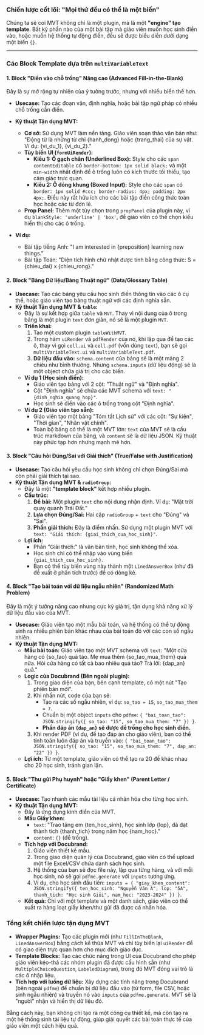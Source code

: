 ### Chiến lược cốt lõi: "Mọi thứ đều có thể là một biến"

Chúng ta sẽ coi MVT không chỉ là một plugin, mà là một **"engine" tạo template**. Bất kỳ phần nào của một bài tập mà giáo viên muốn học sinh điền vào, hoặc muốn hệ thống tự động điền, đều sẽ được biểu diễn dưới dạng một biến `{}`.

---

### Các Block Template dựa trên `multiVariableText`

#### 1. Block "Điền vào chỗ trống" Nâng cao (Advanced Fill-in-the-Blank)

Đây là sự mở rộng tự nhiên của ý tưởng trước, nhưng với nhiều biến thể hơn.

*   **Usecase:** Tạo các đoạn văn, định nghĩa, hoặc bài tập ngữ pháp có nhiều chỗ trống cần điền.
*   **Kỹ thuật Tận dụng MVT:**
    *   **Cơ sở:** Sử dụng MVT làm nền tảng. Giáo viên soạn thảo văn bản như: "Động từ là những từ chỉ {hanh_dong} hoặc {trang_thai} của sự vật. Ví dụ: {vi_du_1}, {vi_du_2}."
    *   **Tùy biến UI (`formUiRender`):**
        *   **Kiểu 1: Ô gạch chân (Underlined Box):** Style cho các `span` `contentEditable` có `border-bottom: 1px solid black;` và một `min-width` nhất định để ô trống luôn có kích thước tối thiểu, tạo cảm giác trực quan.
        *   **Kiểu 2: Ô đóng khung (Boxed Input):** Style cho các `span` có `border: 1px solid #ccc; border-radius: 4px; padding: 2px 4px;`. Điều này rất hữu ích cho các bài tập điền công thức toán học hoặc các từ đơn lẻ.
    *   **Prop Panel:** Thêm một tùy chọn trong `propPanel` của plugin này, ví dụ `blankStyle: 'underline' | 'box'`, để giáo viên có thể chọn kiểu hiển thị cho các ô trống.

*   **Ví dụ:**
    *   Bài tập tiếng Anh: "I am interested in {preposition} learning new things."
    *   Bài tập Toán: "Diện tích hình chữ nhật được tính bằng công thức: S = {chieu_dai} x {chieu_rong}."

#### 2. Block "Bảng Dữ liệu/Bảng Thuật ngữ" (Data/Glossary Table)

*   **Usecase:** Tạo các bảng yêu cầu học sinh điền thông tin vào các ô cụ thể, hoặc giáo viên tạo bảng thuật ngữ với các định nghĩa sẵn.
*   **Kỹ thuật Tận dụng MVT & `table`:**
    *   Đây là sự kết hợp giữa `table` và `MVT`. Thay vì nội dung của ô trong bảng là một plugin `text` đơn giản, nó sẽ là một plugin `MVT`.
    *   **Triển khai:**
        1.  Tạo một custom plugin `tableWithMVT`.
        2.  Trong hàm `uiRender` và `pdfRender` của nó, khi lặp qua để tạo các ô, thay vì gọi `cell.ui` và `cell.pdf` (vốn dùng `text`), bạn sẽ gọi `multiVariableText.ui` và `multiVariableText.pdf`.
        3.  **Dữ liệu đầu vào:** `schema.content` của bảng sẽ là một mảng 2 chiều như bình thường. Nhưng `schema.inputs` (dữ liệu động) sẽ là một object chứa giá trị cho các biến.
    *   **Ví dụ 1 (Học sinh điền):**
        *   Giáo viên tạo bảng với 2 cột: "Thuật ngữ" và "Định nghĩa".
        *   Cột "Định nghĩa" sẽ chứa các MVT schema với `text: "{dinh_nghia_quang_hop}"`.
        *   Học sinh sẽ điền vào các ô trống trong cột "Định nghĩa".
    *   **Ví dụ 2 (Giáo viên tạo sẵn):**
        *   Giáo viên tạo một bảng "Tóm tắt Lịch sử" với các cột: "Sự kiện", "Thời gian", "Nhân vật chính".
        *   Toàn bộ bảng có thể là một MVT lớn: `text` của MVT sẽ là cấu trúc markdown của bảng, và `content` sẽ là dữ liệu JSON. Kỹ thuật này phức tạp hơn nhưng mạnh mẽ hơn.

#### 3. Block "Câu hỏi Đúng/Sai với Giải thích" (True/False with Justification)

*   **Usecase:** Tạo câu hỏi yêu cầu học sinh không chỉ chọn Đúng/Sai mà còn phải giải thích tại sao.
*   **Kỹ thuật Tận dụng MVT & `radioGroup`:**
    *   Đây là một **"template block"** kết hợp nhiều plugin.
    *   **Cấu trúc:**
        1.  **Đề bài:** Một plugin `text` cho nội dung nhận định. Ví dụ: "Mặt trời quay quanh Trái Đất."
        2.  **Lựa chọn Đúng/Sai:** Hai cặp `radioGroup` + `text` cho "Đúng" và "Sai".
        3.  **Phần giải thích:** Đây là điểm nhấn. Sử dụng một plugin MVT với `text: "Giải thích: {giai_thich_cua_hoc_sinh}"`.
    *   **Lợi ích:**
        *   Phần "Giải thích:" là văn bản tĩnh, học sinh không thể xóa.
        *   Học sinh chỉ có thể nhập vào vùng biến `{giai_thich_cua_hoc_sinh}`.
        *   Bạn có thể tùy biến vùng này thành một `LinedAnswerBox` (như đã đề xuất ở phân tích trước) để có dòng kẻ.

#### 4. Block "Tạo bài toán với dữ liệu ngẫu nhiên" (Randomized Math Problem)

Đây là một ý tưởng nâng cao nhưng cực kỳ giá trị, tận dụng khả năng xử lý dữ liệu đầu vào của MVT.

*   **Usecase:** Giáo viên tạo một mẫu bài toán, và hệ thống có thể tự động sinh ra nhiều phiên bản khác nhau của bài toán đó với các con số ngẫu nhiên.
*   **Kỹ thuật Tận dụng MVT:**
    *   **Mẫu bài toán:** Giáo viên tạo một MVT schema với `text`: "Một cửa hàng có {so_tao} quả táo. Mẹ mua thêm {so_tao_mua_them} quả nữa. Hỏi cửa hàng có tất cả bao nhiêu quả táo? Trả lời: {dap_an} quả."
    *   **Logic của Docubrand (Bên ngoài plugin):**
        1.  Trong giao diện của bạn, bên cạnh template, có một nút "Tạo phiên bản mới".
        2.  Khi nhấn nút, code của bạn sẽ:
            *   Tạo ra các số ngẫu nhiên, ví dụ: `so_tao = 15`, `so_tao_mua_them = 7`.
            *   Chuẩn bị một object `inputs` cho `pdfme`: `{ "bai_toan_tao": JSON.stringify({ so_tao: "15", so_tao_mua_them: "7" }) }`.
            *   **Phần đáp án `{dap_an}` sẽ được để trống cho học sinh điền.**
        3.  Khi render PDF (ví dụ, để tạo đáp án cho giáo viên), bạn có thể tính toán luôn đáp án và truyền vào: `{ "bai_toan_tao": JSON.stringify({ so_tao: "15", so_tao_mua_them: "7", dap_an: "22" }) }`.
    *   **Lợi ích:** Từ một template, giáo viên có thể tạo ra 20 đề khác nhau cho 20 học sinh, tránh gian lận.

#### 5. Block "Thư gửi Phụ huynh" hoặc "Giấy khen" (Parent Letter / Certificate)

*   **Usecase:** Tạo nhanh các mẫu tài liệu cá nhân hóa cho từng học sinh.
*   **Kỹ thuật Tận dụng MVT:**
    *   Đây là ứng dụng kinh điển của MVT.
    *   **Mẫu Giấy khen:**
        *   `text`: "Trao tặng em {ten_hoc_sinh}, học sinh lớp {lop}, đã đạt thành tích {thanh_tich} trong năm học {nam_hoc}."
        *   `content`: `{}` (để trống).
    *   **Tích hợp với Docubrand:**
        1.  Giáo viên thiết kế mẫu.
        2.  Trong giao diện quản lý của Docubrand, giáo viên có thể upload một file Excel/CSV chứa danh sách học sinh.
        3.  Hệ thống của bạn sẽ đọc file này, lặp qua từng hàng, và với mỗi học sinh, nó sẽ gọi `pdfme.generate` với `inputs` tương ứng.
        4.  Ví dụ, cho học sinh đầu tiên: `inputs = { "giay_khen_content": JSON.stringify({ ten_hoc_sinh: "Nguyễn Văn A", lop: "5A", thanh_tich: "Học sinh Giỏi", nam_hoc: "2023-2024" }) }`.
    *   **Kết quả:** Chỉ với một template và một danh sách, giáo viên có thể xuất ra hàng loạt giấy khen/thư gửi đã được cá nhân hóa.

### Tổng kết chiến lược tận dụng MVT

-   **Wrapper Plugins:** Tạo các plugin mới (như `FillInTheBlank`, `LinedAnswerBox`) bằng cách kế thừa MVT và chỉ tùy biến lại `uiRender` để có giao diện trực quan hơn cho mục đích giáo dục.
-   **Template Blocks:** Tạo các chức năng trong UI của Docubrand cho phép giáo viên kéo-thả các nhóm plugin đã được cấu hình sẵn (như `MultipleChoiceQuestion`, `LabeledDiagram`), trong đó MVT đóng vai trò là các ô nhập liệu.
-   **Tích hợp với luồng dữ liệu:** Xây dựng các tính năng trong Docubrand (bên ngoài `pdfme`) để chuẩn bị dữ liệu đầu vào (từ form, file CSV, hoặc sinh ngẫu nhiên) và truyền nó vào `inputs` của `pdfme.generate`. MVT sẽ là "người" nhận và hiển thị dữ liệu đó.

Bằng cách này, bạn không chỉ tạo ra một công cụ thiết kế, mà còn tạo ra một hệ thống sinh tài liệu tự động, giúp giải quyết các bài toán thực tế của giáo viên một cách hiệu quả.